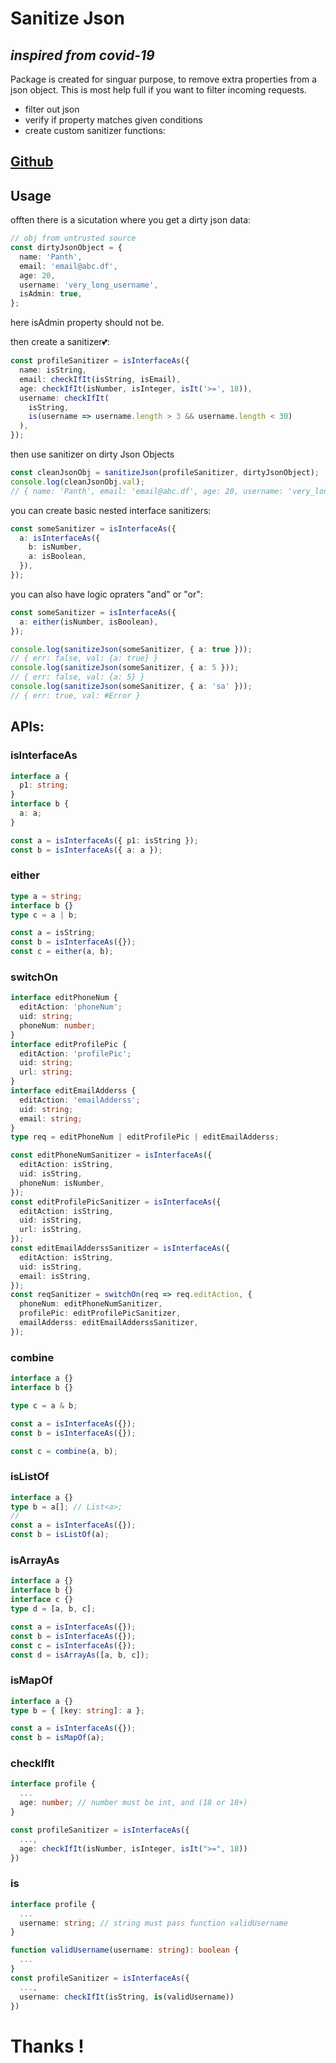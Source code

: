 # Sanitize Json

## _inspired from covid-19_

Package is created for singuar purpose, to remove extra properties from a json object. This is most help full if you want to filter incoming requests.

- filter out json
- verify if property matches given conditions
- create custom sanitizer functions:

## [Github](https://github.com/Panth977/sanitize-json)

## Usage

offten there is a sicutation where you get a dirty json data:

```ts
// obj from untrusted source
const dirtyJsonObject = {
  name: 'Panth',
  email: 'email@abc.df',
  age: 20,
  username: 'very_long_username',
  isAdmin: true,
};
```

here isAdmin property should not be.

then create a sanitizer💕:

```ts
const profileSanitizer = isInterfaceAs({
  name: isString,
  email: checkIfIt(isString, isEmail),
  age: checkIfIt(isNumber, isInteger, isIt('>=', 18)),
  username: checkIfIt(
    isString,
    is(username => username.length > 3 && username.length < 30)
  ),
});
```

then use sanitizer on dirty Json Objects

```ts
const cleanJsonObj = sanitizeJson(profileSanitizer, dirtyJsonObject);
console.log(cleanJsonObj.val);
// { name: 'Panth', email: 'email@abc.df', age: 20, username: 'very_long_username' }
```

you can create basic nested interface sanitizers:

```ts
const someSanitizer = isInterfaceAs({
  a: isInterfaceAs({
    b: isNumber,
    a: isBoolean,
  }),
});
```

you can also have logic opraters "and" or "or":

```ts
const someSanitizer = isInterfaceAs({
  a: either(isNumber, isBoolean),
});

console.log(sanitizeJson(someSanitizer, { a: true }));
// { err: false, val: {a: true} }
console.log(sanitizeJson(someSanitizer, { a: 5 }));
// { err: false, val: {a: 5} }
console.log(sanitizeJson(someSanitizer, { a: 'sa' }));
// { err: true, val: #Error }
```

## APIs:

### isInterfaceAs

```ts
interface a {
  p1: string;
}
interface b {
  a: a;
}

const a = isInterfaceAs({ p1: isString });
const b = isInterfaceAs({ a: a });
```

### either

```ts
type a = string;
interface b {}
type c = a | b;

const a = isString;
const b = isInterfaceAs({});
const c = either(a, b);
```

### switchOn

```ts
interface editPhoneNum {
  editAction: 'phoneNum';
  uid: string;
  phoneNum: number;
}
interface editProfilePic {
  editAction: 'profilePic';
  uid: string;
  url: string;
}
interface editEmailAdderss {
  editAction: 'emailAdderss';
  uid: string;
  email: string;
}
type req = editPhoneNum | editProfilePic | editEmailAdderss;

const editPhoneNumSanitizer = isInterfaceAs({
  editAction: isString,
  uid: isString,
  phoneNum: isNumber,
});
const editProfilePicSanitizer = isInterfaceAs({
  editAction: isString,
  uid: isString,
  url: isString,
});
const editEmailAdderssSanitizer = isInterfaceAs({
  editAction: isString,
  uid: isString,
  email: isString,
});
const reqSanitizer = switchOn(req => req.editAction, {
  phoneNum: editPhoneNumSanitizer,
  profilePic: editProfilePicSanitizer,
  emailAdderss: editEmailAdderssSanitizer,
});
```

### combine

```ts
interface a {}
interface b {}

type c = a & b;

const a = isInterfaceAs({});
const b = isInterfaceAs({});

const c = combine(a, b);
```

### isListOf

```ts
interface a {}
type b = a[]; // List<a>;
//
const a = isInterfaceAs({});
const b = isListOf(a);
```

### isArrayAs

```ts
interface a {}
interface b {}
interface c {}
type d = [a, b, c];

const a = isInterfaceAs({});
const b = isInterfaceAs({});
const c = isInterfaceAs({});
const d = isArrayAs([a, b, c]);
```

### isMapOf

```ts
interface a {}
type b = { [key: string]: a };

const a = isInterfaceAs({});
const b = isMapOf(a);
```

### checkIfIt

```ts
interface profile {
  ...
  age: number; // number must be int, and (18 or 18+)
}

const profileSanitizer = isInterfaceAs({
  ...,
  age: checkIfIt(isNumber, isInteger, isIt(">=", 18))
})
```

### is

```ts
interface profile {
  ...
  username: string; // string must pass function validUsername
}

function validUsername(username: string): boolean {
  ...
}
const profileSanitizer = isInterfaceAs({
  ...,
  username: checkIfIt(isString, is(validUsername))
})
```

# Thanks !
